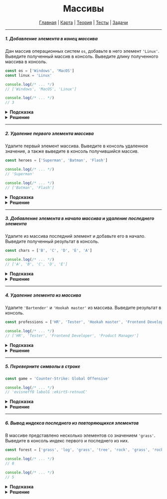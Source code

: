 <div align="center">

# Массивы

[Главная](https://github.com/dollaween/junior-roadmap/)
|
[Карта](/roadmap/README.md)
|
[Теория](/theory/README.md)
|
[Тесты](/tests/README.md)
|
[Задачи](/tasks/README.md)

</div>

---

##### 1. Добавление элемента в конец массива

Дан массив операционных систем `os`, добавьте в него элемент `'Linux'`. Выведите полученный массив в консоль. Выведите длину полученного массива в консоль.

```js
const os = ['Windows', 'MacOS']
const linux = 'Linux'

console.log(/* ... */)
// ['Windows', 'MacOS', 'Linux']

console.log(/* ... */)
// 3
```

<details><summary><b>Подсказка</b></summary>
<p>

Для добавления элемента в массив, используйте метод `push()`.

</p>
</details>

<details><summary><b>Решение</b></summary>
<p>

```js
const os = ['Windows', 'MacOS']
const linux = 'Linux'

const length = os.push('Linux')

console.log(os)
console.log(length)

// либо
console.log(os.length)
```

</p>
</details>

---

##### 2. Удаление первого элемента массива

Удалите первый элемент массива. Выведите в консоль удаленное значение, а также выведите в консоль получившийся массив.

```js
const heroes = ['Superman', 'Batman', 'Flash']

console.log(/* ... */)
// 'Superman'

console.log(/* ... */)
// ['Batman', 'Flash']
```

<details><summary><b>Подсказка</b></summary>
<p>

Для удаления первого элемента массива, используйте метод `shift()`.

</p>
</details>

<details><summary><b>Решение</b></summary>
<p>

```js
const heroes = ['Superman', 'Batman', 'Flash']

console.log(heroes.shift())
console.log(heroes)
```

</p>
</details>

---

##### 3. Добавление элемента в начало массива и удаление последнего элемента

Удалите из массива последний элемент и добавьте его в начало. Выведите полученный результат в консоль.

```js
const chars = ['B', 'C', 'D', 'E', 'A']

console.log(/* ... */)
// ['A', 'B', 'C', 'D', 'E']
```

<details><summary><b>Подсказка</b></summary>
<p>

Для удаления последнего элемента, используйте метод `pop()`.

Для вставки элемента в начало массива, используйте метод `unshift()`.

</p>
</details>

<details><summary><b>Решение</b></summary>
<p>

```js
const chars = ['B', 'C', 'D', 'E', 'A']

const char = chars.pop()

chars.unshift(char)

console.log(chars)
```

</p>
</details>

---

##### 4. Удаление элемента из массива

Удалите `'Bartender'` и `'Hookah master'` из массива. Выведите результат в консоль.

```js
const professions = ['HR', 'Tester', 'Hookah master', 'Frontend Developer', 'Product Manager', 'Bartender']

console.log(/* ... */)
// ['HR', 'Tester', 'Frontend Developer', 'Product Manager']
```

<details><summary><b>Подсказка</b></summary>
<p>

Для удаления элементов из массива по индексу, используйте метод `splice()`.

</p>
</details>

<details><summary><b>Решение</b></summary>
<p>

```js
const professions = ['HR', 'Tester', 'Hookah master', 'Frontend Developer', 'Product Manager', 'Bartender']

professions.splice(2, 1)
professions.splice(4, 1)

console.log(professions)
```

</p>
</details>

---

##### 5. Переверните символы в строке

```js
const game = 'Counter-Strike: Global Offensive'

console.log(/* ... */)
// 'evisneffO labolG :ekirtS-retnuoC'
```

<details><summary><b>Подсказка</b></summary>
<p>

Для разбиения строки на массив, используйте метод `split(separator)`.

Для переворчавания элементов массива, используйте метод `reverse()`.

Для объединения элементов массива в строку, используйте метод `join(separator)`.

</p>
</details>

<details><summary><b>Решение</b></summary>
<p>

```js
const game = 'Counter-Strike: Global Offensive'

let result = game.split('')
result = result.reverse()
result = result.join('')

console.log(result)
```

Используя цепь методов, можно написать решение в одну строку:
```js
const game = 'Counter-Strike: Global Offensive'

console.log(game.split('').reverse().join(''))
```

</p>
</details>

---

##### 6. Вывод индекса последнего из повторяющихся элементов

В массиве представлено несколько элементов со значением `'grass'`. Выведите в консоль индекс первого и последнего из них.

```js
const forest = ['grass', 'log', 'grass', 'tree', 'rock', 'grass', 'rock']

console.log(/* ... */)
// 0

console.log(/* ... */)
// 5
```

<details><summary><b>Подсказка</b></summary>
<p>

Для возвращения первого индекса, по которому элемент может быть найден, используйте метод `indexOf()`.

Для возвращения последнего индекса, по которому элемент может быть найден, используйте метод `indexOf()`.

</p>
</details>

<details><summary><b>Решение</b></summary>
<p>

```js
const forest = ['grass', 'log', 'grass', 'tree', 'rock', 'grass', 'rock']

console.log(forest.indexOf('grass'))
console.log(forest.lastIndexOf('grass'))
```

</p>
</details>














